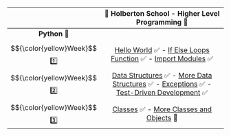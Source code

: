 |  | :dart: Holberton School  -  Higher Level Programming :dart:                    |
| :------: | :----------------------------------------------------------------------------------------------------------------------------------------------------------------------------------------------------------------------------------------------------------------------------------------------------------------------------------------------------------------------: |
| **Python** :snake: |    |
|  $${\color{yellow}Week}$$ :one: | [Hello World](https://github.com/vlldnt/holbertonschool-higher_level_programming/tree/main/python-hello_world) :white_check_mark: -  [If Else Loops Function](https://github.com/vlldnt/holbertonschool-higher_level_programming/tree/main/python-if_else_loops_functions) :white_check_mark:  - [Import Modules](https://github.com/vlldnt/holbertonschool-higher_level_programming/tree/main/python-import_modules) ✅   | 
|  $${\color{yellow}Week}$$ :two: | [Data Structures](https://github.com/vlldnt/holbertonschool-higher_level_programming/tree/main/python-data_structures) :white_check_mark: -  [More Data Structures](https://github.com/vlldnt/holbertonschool-higher_level_programming/tree/main/python-more_data_structures) :white_check_mark:  - [Exceptions](https://github.com/vlldnt/holbertonschool-higher_level_programming/tree/main/python-exceptions) :white_check_mark:  -  [Test-Driven Development](https://github.com/vlldnt/holbertonschool-higher_level_programming/tree/main/python-test_driven_development) :white_check_mark:  | 
|  $${\color{yellow}Week}$$ :three: | [Classes](https://github.com/vlldnt/holbertonschool-higher_level_programming/tree/main/python-classes) :white_check_mark: -  [More Classes and Objects](https://github.com/vlldnt/holbertonschool-higher_level_programming/tree/main/more_classes) :no_entry_sign:  | 